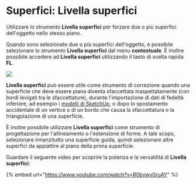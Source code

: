 # Superfici: Livella superfici

Utilizzare lo strumento **Livella superfici** per forzare due o più superfici dell'oggetto nello stesso piano.

Quando sono selezionate due o più superfici dell'oggetto, è possibile selezionare lo strumento **Livella superfici** dal menu **contestuale**. È inoltre possibile accedere ad **Livella superfici** utilizzando il tasto di scelta rapida **FL**.

![](../.gitbook/assets/flatten\_faces.png)

**Livella superfici** può essere utile come strumento di correzione quando una superficie che deve essere piana diventa sfaccettata inaspettatamente (con bordi levigati tra le sfaccettature), durante l'importazione di dati di fedeltà inferiore, ad esempio i [modelli di SketchUp](https://formit.autodesk.com/blog/post/using-formit-to-get-sketchup-data-into-revit#flatten), o dopo lo spostamento accidentale di un vertice o di un bordo che causa la sfaccettatura o la triangolazione di una superficie.

È inoltre possibile utilizzare **Livella superfici** come strumento di progettazione per l'allineamento o l'estensione di forme. A tale scopo, selezionare innanzitutto una superficie guida, quindi selezionare altre superfici da appiattire al piano della prima superficie.

Guardare il seguente video per scoprire la potenza e la versatilità di **Livella superfici**:

{% embed url="https://www.youtube.com/watch?v=R0bvwv0ruAY" %}

